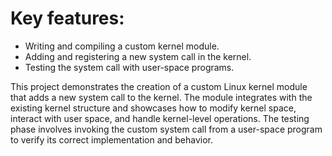 # Key features:

- Writing and compiling a custom kernel module.
- Adding and registering a new system call in the kernel.
- Testing the system call with user-space programs.


This project demonstrates the creation of a custom Linux kernel module that adds a new system call to the kernel. 
The module integrates with the existing kernel structure and showcases how to modify kernel space, interact with user space, 
and handle kernel-level operations. The testing phase involves invoking the custom system call from a user-space program to 
verify its correct implementation and behavior.

